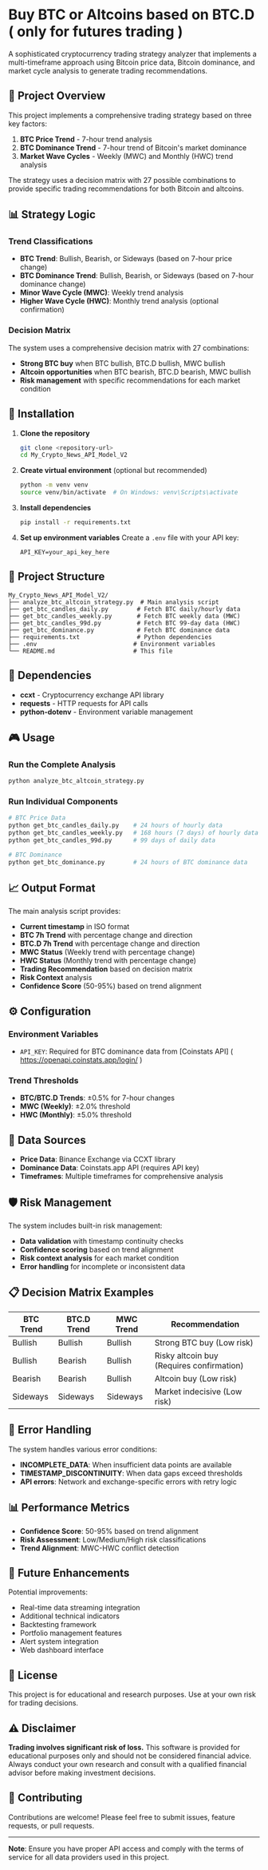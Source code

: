 # Buy BTC or Altcoins based on BTC.D ( only for futures trading )

A sophisticated cryptocurrency trading strategy analyzer that implements a multi-timeframe approach using Bitcoin price data, Bitcoin dominance, and market cycle analysis to generate trading recommendations.

## 🎯 Project Overview

This project implements a comprehensive trading strategy based on three key factors:

1. **BTC Price Trend** - 7-hour trend analysis
2. **BTC Dominance Trend** - 7-hour trend of Bitcoin's market dominance
3. **Market Wave Cycles** - Weekly (MWC) and Monthly (HWC) trend analysis

The strategy uses a decision matrix with 27 possible combinations to provide specific trading recommendations for both Bitcoin and altcoins.

## 📊 Strategy Logic

### Trend Classifications

- **BTC Trend**: Bullish, Bearish, or Sideways (based on 7-hour price change)
- **BTC Dominance Trend**: Bullish, Bearish, or Sideways (based on 7-hour dominance change)
- **Minor Wave Cycle (MWC)**: Weekly trend analysis
- **Higher Wave Cycle (HWC)**: Monthly trend analysis (optional confirmation)

### Decision Matrix

The system uses a comprehensive decision matrix with 27 combinations:

- **Strong BTC buy** when BTC bullish, BTC.D bullish, MWC bullish
- **Altcoin opportunities** when BTC bearish, BTC.D bearish, MWC bullish
- **Risk management** with specific recommendations for each market condition

## 🚀 Installation

1. **Clone the repository**

   ```bash
   git clone <repository-url>
   cd My_Crypto_News_API_Model_V2
   ```

2. **Create virtual environment** (optional but recommended)

   ```bash
   python -m venv venv
   source venv/bin/activate  # On Windows: venv\Scripts\activate
   ```

3. **Install dependencies**

   ```bash
   pip install -r requirements.txt
   ```

4. **Set up environment variables**
   Create a `.env` file with your API key:
   ```env
   API_KEY=your_api_key_here
   ```

## 📁 Project Structure

```
My_Crypto_News_API_Model_V2/
├── analyze_btc_altcoin_strategy.py  # Main analysis script
├── get_btc_candles_daily.py        # Fetch BTC daily/hourly data
├── get_btc_candles_weekly.py       # Fetch BTC weekly data (MWC)
├── get_btc_candles_99d.py          # Fetch BTC 99-day data (HWC)
├── get_btc_dominance.py            # Fetch BTC dominance data
├── requirements.txt                # Python dependencies
├── .env                           # Environment variables
└── README.md                      # This file
```

## 🔧 Dependencies

- **ccxt** - Cryptocurrency exchange API library
- **requests** - HTTP requests for API calls
- **python-dotenv** - Environment variable management

## 🎮 Usage

### Run the Complete Analysis

```bash
python analyze_btc_altcoin_strategy.py
```

### Run Individual Components

```bash
# BTC Price Data
python get_btc_candles_daily.py    # 24 hours of hourly data
python get_btc_candles_weekly.py   # 168 hours (7 days) of hourly data
python get_btc_candles_99d.py      # 99 days of daily data

# BTC Dominance
python get_btc_dominance.py        # 24 hours of BTC dominance data
```

## 📈 Output Format

The main analysis script provides:

- **Current timestamp** in ISO format
- **BTC 7h Trend** with percentage change and direction
- **BTC.D 7h Trend** with percentage change and direction
- **MWC Status** (Weekly trend with percentage change)
- **HWC Status** (Monthly trend with percentage change)
- **Trading Recommendation** based on decision matrix
- **Risk Context** analysis
- **Confidence Score** (50-95%) based on trend alignment

## ⚙️ Configuration

### Environment Variables

- `API_KEY`: Required for BTC dominance data from [Coinstats API] ( https://openapi.coinstats.app/login/ )

### Trend Thresholds

- **BTC/BTC.D Trends**: ±0.5% for 7-hour changes
- **MWC (Weekly)**: ±2.0% threshold
- **HWC (Monthly)**: ±5.0% threshold

## 🔄 Data Sources

- **Price Data**: Binance Exchange via CCXT library
- **Dominance Data**: Coinstats.app API (requires API key)
- **Timeframes**: Multiple timeframes for comprehensive analysis

## 🛡️ Risk Management

The system includes built-in risk management:

- **Data validation** with timestamp continuity checks
- **Confidence scoring** based on trend alignment
- **Risk context analysis** for each market condition
- **Error handling** for incomplete or inconsistent data

## 📋 Decision Matrix Examples

| BTC Trend | BTC.D Trend | MWC Trend | Recommendation                            |
| --------- | ----------- | --------- | ----------------------------------------- |
| Bullish   | Bullish     | Bullish   | Strong BTC buy (Low risk)                 |
| Bullish   | Bearish     | Bullish   | Risky altcoin buy (Requires confirmation) |
| Bearish   | Bearish     | Bullish   | Altcoin buy (Low risk)                    |
| Sideways  | Sideways    | Sideways  | Market indecisive (Low risk)              |

## 🚨 Error Handling

The system handles various error conditions:

- **INCOMPLETE_DATA**: When insufficient data points are available
- **TIMESTAMP_DISCONTINUITY**: When data gaps exceed thresholds
- **API errors**: Network and exchange-specific errors with retry logic

## 📊 Performance Metrics

- **Confidence Score**: 50-95% based on trend alignment
- **Risk Assessment**: Low/Medium/High risk classifications
- **Trend Alignment**: MWC-HWC conflict detection

## 🔮 Future Enhancements

Potential improvements:

- Real-time data streaming integration
- Additional technical indicators
- Backtesting framework
- Portfolio management features
- Alert system integration
- Web dashboard interface

## 📝 License

This project is for educational and research purposes. Use at your own risk for trading decisions.

## ⚠️ Disclaimer

**Trading involves significant risk of loss.** This software is provided for educational purposes only and should not be considered financial advice. Always conduct your own research and consult with a qualified financial advisor before making investment decisions.

## 🤝 Contributing

Contributions are welcome! Please feel free to submit issues, feature requests, or pull requests.

---

**Note**: Ensure you have proper API access and comply with the terms of service for all data providers used in this project.
